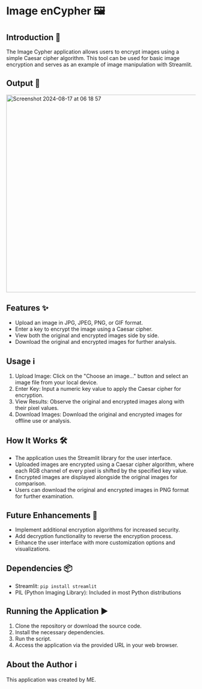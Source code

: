 # Image enCypher 🖼️

## Introduction 🚀

The Image Cypher application allows users to encrypt images using a simple Caesar cipher algorithm. This tool can be used for basic image encryption and serves as an example of image manipulation with Streamlit.

## Output 📸

<img width="526" alt="Screenshot 2024-08-17 at 06 18 57" src="https://github.com/user-attachments/assets/3cedec52-0b54-4961-90d5-1ecb204e4b4b">

## Features ✨

- Upload an image in JPG, JPEG, PNG, or GIF format.
- Enter a key to encrypt the image using a Caesar cipher.
- View both the original and encrypted images side by side.
- Download the original and encrypted images for further analysis.

## Usage ℹ️

1. Upload Image: Click on the "Choose an image..." button and select an image file from your local device.
2. Enter Key: Input a numeric key value to apply the Caesar cipher for encryption.
3. View Results: Observe the original and encrypted images along with their pixel values.
4. Download Images: Download the original and encrypted images for offline use or analysis.

## How It Works 🛠️

- The application uses the Streamlit library for the user interface.
- Uploaded images are encrypted using a Caesar cipher algorithm, where each RGB channel of every pixel is shifted by the specified key value.
- Encrypted images are displayed alongside the original images for comparison.
- Users can download the original and encrypted images in PNG format for further examination.

## Future Enhancements 🌟

- Implement additional encryption algorithms for increased security.
- Add decryption functionality to reverse the encryption process.
- Enhance the user interface with more customization options and visualizations.

## Dependencies 📦

- Streamlit: `pip install streamlit`
- PIL (Python Imaging Library): Included in most Python distributions

## Running the Application ▶️

1. Clone the repository or download the source code.
2. Install the necessary dependencies.
3. Run the script.
4. Access the application via the provided URL in your web browser.

## About the Author ℹ️

This application was created by ME.
